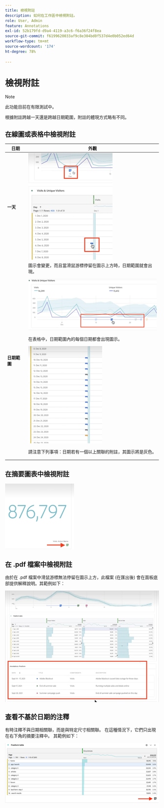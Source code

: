 ```yaml
---
title: 檢視附註
description: 如何在工作區中檢視附註。
role: User, Admin
feature: Annotations
exl-id: 52b179fd-d9a4-4119-a3c6-f6a36f24f8ea
source-git-commit: f6199620033af9c8e304bd0f537d4e0b052ed64d
workflow-type: tm+mt
source-wordcount: '174'
ht-degree: 78%

---
```


# 檢視附註

>[!NOTE]
>
>此功能目前在有限測試中。

根據附註跨越一天還是跨越日期範圍，附註的體現方式略有不同。

## 在線圖或表格中檢視附註

| 日期 | 外觀 |
| --- | --- |
| **一天** | ![](assets/single-day.png) |
| **日期範圍** | 圖示會變更，而且當滑鼠游標停留在圖示上方時，日期範圍就會出現。<p>![](assets/multi-day.png)<p>在表格中，日期範圍內的每個日期都會出現圖示。<p>![](assets/multi-day-table.png)<p>請注意下列事項：日期若有一個以上關聯的附註，其圖示將是灰色。 |

## 在摘要圖表中檢視附註

![](assets/ann-summary.png)

## 在 .pdf 檔案中檢視附註

由於在 .pdf 檔案中滑鼠游標無法停留在圖示上方，此檔案 (在匯出後) 會在面板底部提供解釋說明。其範例如下：

![](assets/ann-pdf.png)

## 查看不基於日期的注釋

有時注釋不與日期相關聯，而是與特定尺寸相關聯。 在這種情況下，它們只出現在右下角的摘要注釋中。 其範例如下：

![](assets/non-date.png)
